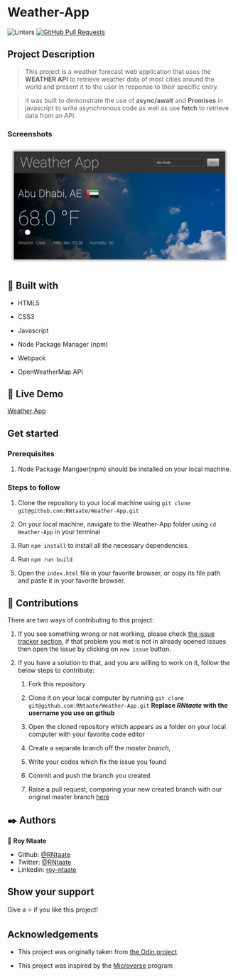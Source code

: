 # Weather-App

![Linters](https://github.com/RNtaate/Web_Scraper/workflows/Linters/badge.svg)
[![GitHub Pull Requests](https://img.shields.io/badge/GitHub-Pull%20Requests-blue)]()

## Project Description

> This project is a weather forecast web application that uses the **WEATHER API** to retrieve weather data of most cities around the world and present it to the user in response to their specific entry.

> It was built to demonstrate the use of **async/await** and **Promises** in javascript to write asynchronous code as well as use **fetch** to retrieve data from an API.

### Screenshots

![](src/screenshots/weatherScreenshot2.png)

##  🔧 Built with

- HTML5

- CSS3
- Javascript
- Node Package Manager (npm)
- Webpack
- OpenWeatherMap API

## 🔴 Live Demo

[Weather App](https://raw.githack.com/RNtaate/Weather-App/feature_weather/dist/index.html)

## Get started
### Prerequisites
1. Node Package Mangaer(npm) should be installed on your local machine.

### Steps to follow
1. Clone the repository to your local machine using `git clone git@github.com:RNtaate/Weather-App.git`

1. On your local machine, navigate to the Weather-App folder using `cd Weather-App` in your terminal

1. Run `npm install` to install all the necessary dependencies.

1. Run `npm run build`

1. Open the `index.html` file in your favorite browser, or copy its file path and paste it in your favorite browser.

## 🤝 Contributions
  There are two ways of contributing to this project:

1. If you see something wrong or not working, please check [the issue tracker section](https://github.com/RNtaate/Weather-App/issues), if that problem you met is not in already opened issues then open the issue by clicking on `new issue` button.

2. If you have a solution to that, and you are willing to work on it, follow the below steps to contribute:
    1.  Fork this repository

    1.  Clone it on your local computer by running `git clone git@github.com:RNtaate/Weather-App.git` __Replace *RNtaate* with the username you use on github__
    1.  Open the cloned repository which appears as a folder on your local computer with your favorite code editor
    1.  Create a separate branch off the *master branch*,
    1.  Write your codes which fix the issue you found
    1.  Commit and push the branch you created
    1.  Raise a pull request, comparing your new created branch with our original master branch [here](https://github.com/RNtaate/Weather-App)

## ✒️  Authors

👤 **Roy Ntaate**

- Github: [@RNtaate](https://github.com/RNtaate)
- Twitter: [@RNtaate](https://twitter.com/RNtaate)
- Linkedin: [roy-ntaate](https://linkedin.com/in/roy-ntaate)

## Show your support

Give a ⭐️ if you like this project!

## Acknowledgements

- This project was originally taken from [the Odin project](https://www.theodinproject.com/courses/javascript/lessons/weather-app).

- This project was inspired by the [Microverse](https:www.microverse.org) program
